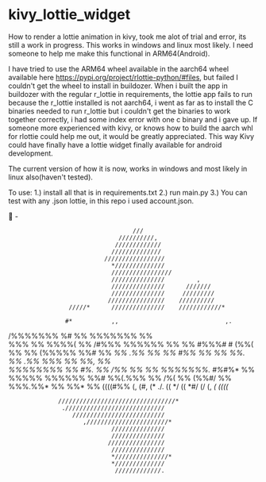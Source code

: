 # kivy_lottie_widget
How to render a lottie animation in kivy, took me alot of trial and error, its still a work in progress. This works in windows and linux most likely. I need someone to help me make this functional in ARM64(Android).

I have tried to use the ARM64 wheel available in the aarch64 wheel available here https://pypi.org/project/rlottie-python/#files, but failed I couldn't get the wheel to install in buildozer. When i built the app in buildozer with the regular r_lottie in requirements, the lottie app fails to run because the r_lottie installed is not aarch64, i went as far as to install the C binaries needed to run r_lottie but i couldn't get the binaries to work together correctly, i had some index error with one c binary and i gave up. If someone more experienced with kivy, or knows how to build the aarch whl for rlottie could help me out, it would be greatly appreciated.
This way Kivy could have finally have a lottie widget finally available for android development. 

The current version of how it is now, works in windows and most likely in linux also(haven't tested).

To use:
1.) install all that is in requirements.txt 
2.) run main.py
3.) You can test with any .json lottie, in this repo i used account.json.


🥖 _-_  




                                       ///                                      
                                   //////////,                                  
                                  /////////////                                 
                                 //////////////                                 
                               /////////////////                                
                                 *//////////////                                
                                 /////////////////                              
                                 ///////////////         ,                      
                                 ///////////////      ///////                   
                                 ///////////////     /////////                  
                                ////////////////    //////////                  
                     /////*      ///////////////    ////////////*               
                                                                                
                    #*           ,,                              ,.             
/%%%%%%%            %#           %%     %%%%%%%                  %%             
%%%    %%   %%%%(   %%  /#%%%   %%%%%%  %%    %%   #%%%#  # (%%( %%   %%  (%%%%%
%%#    %% *%%  .%%  %% *%%  #%%  %%     %%    %%. %% .%%  %%%    %% %%,  %%*    
%%%%%%%%  %%    #%. %% /%%   %%  %%     %%%%%%%. #%*#%*   %%     %%%%%    %%%%%%
%%#        %%(.%%%  %% /%(   %%  (%%#/  %%        %%%.%%* %%     %%* %%  ((((#%%
 (,          (#,    (* ./.   ((     */  ((          *#/   (/     (,   *( ((((*  
                                                                                
                  /////////////////////////////////*                            
                   .////////////////////////////                                
                      //////////////////////////                                
                         ,///////////////////////*                              
                                 ///////////////                                
                                 ///////////////                                
                                ////////////////                                
                                 ///////////////                                
                                 *///////////////*                              
                                 *//////////////                                
                                  /////////////.                                
